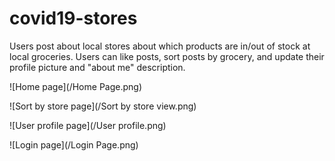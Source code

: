 # covid19-stores

Users post about local stores about which products are in/out of stock at local groceries. Users can like posts, sort posts by grocery, and update their profile picture and "about me" description.

![Home page](/Home Page.png)

![Sort by store page](/Sort by store view.png)

![User profile page](/User profile.png)

![Login page](/Login Page.png)
